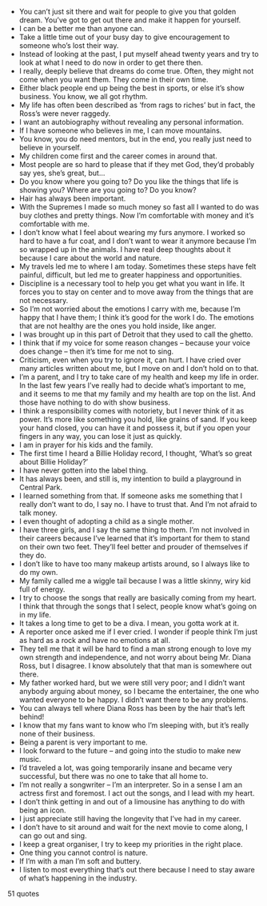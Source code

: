  - You can’t just sit there and wait for people to give you that golden dream. You’ve got to get out there and make it happen for yourself.
 - I can be a better me than anyone can.
 - Take a little time out of your busy day to give encouragement to someone who’s lost their way.
 - Instead of looking at the past, I put myself ahead twenty years and try to look at what I need to do now in order to get there then.
 - I really, deeply believe that dreams do come true. Often, they might not come when you want them. They come in their own time.
 - Either black people end up being the best in sports, or else it’s show business. You know, we all got rhythm.
 - My life has often been described as ‘from rags to riches’ but in fact, the Ross’s were never raggedy.
 - I want an autobiography without revealing any personal information.
 - If I have someone who believes in me, I can move mountains.
 - You know, you do need mentors, but in the end, you really just need to believe in yourself.
 - My children come first and the career comes in around that.
 - Most people are so hard to please that if they met God, they’d probably say yes, she’s great, but...
 - Do you know where you going to? Do you like the things that life is showing you? Where are you going to? Do you know?
 - Hair has always been important.
 - With the Supremes I made so much money so fast all I wanted to do was buy clothes and pretty things. Now I’m comfortable with money and it’s comfortable with me.
 - I don’t know what I feel about wearing my furs anymore. I worked so hard to have a fur coat, and I don’t want to wear it anymore because I’m so wrapped up in the animals. I have real deep thoughts about it because I care about the world and nature.
 - My travels led me to where I am today. Sometimes these steps have felt painful, difficult, but led me to greater happiness and opportunities.
 - Discipline is a necessary tool to help you get what you want in life. It forces you to stay on center and to move away from the things that are not necessary.
 - So I’m not worried about the emotions I carry with me, because I’m happy that I have them; I think it’s good for the work I do. The emotions that are not healthy are the ones you hold inside, like anger.
 - I was brought up in this part of Detroit that they used to call the ghetto.
 - I think that if my voice for some reason changes – because your voice does change – then it’s time for me not to sing.
 - Criticism, even when you try to ignore it, can hurt. I have cried over many articles written about me, but I move on and I don’t hold on to that.
 - I’m a parent, and I try to take care of my health and keep my life in order. In the last few years I’ve really had to decide what’s important to me, and it seems to me that my family and my health are top on the list. And those have nothing to do with show business.
 - I think a responsibility comes with notoriety, but I never think of it as power. It’s more like something you hold, like grains of sand. If you keep your hand closed, you can have it and possess it, but if you open your fingers in any way, you can lose it just as quickly.
 - I am in prayer for his kids and the family.
 - The first time I heard a Billie Holiday record, I thought, ‘What’s so great about Billie Holiday?’
 - I have never gotten into the label thing.
 - It has always been, and still is, my intention to build a playground in Central Park.
 - I learned something from that. If someone asks me something that I really don’t want to do, I say no. I have to trust that. And I’m not afraid to talk money.
 - I even thought of adopting a child as a single mother.
 - I have three girls, and I say the same thing to them. I’m not involved in their careers because I’ve learned that it’s important for them to stand on their own two feet. They’ll feel better and prouder of themselves if they do.
 - I don’t like to have too many makeup artists around, so I always like to do my own.
 - My family called me a wiggle tail because I was a little skinny, wiry kid full of energy.
 - I try to choose the songs that really are basically coming from my heart. I think that through the songs that I select, people know what’s going on in my life.
 - It takes a long time to get to be a diva. I mean, you gotta work at it.
 - A reporter once asked me if I ever cried. I wonder if people think I’m just as hard as a rock and have no emotions at all.
 - They tell me that it will be hard to find a man strong enough to love my own strength and independence, and not worry about being Mr. Diana Ross, but I disagree. I know absolutely that that man is somewhere out there.
 - My father worked hard, but we were still very poor; and I didn’t want anybody arguing about money, so I became the entertainer, the one who wanted everyone to be happy. I didn’t want there to be any problems.
 - You can always tell where Diana Ross has been by the hair that’s left behind!
 - I know that my fans want to know who I’m sleeping with, but it’s really none of their business.
 - Being a parent is very important to me.
 - I look forward to the future – and going into the studio to make new music.
 - I’d traveled a lot, was going temporarily insane and became very successful, but there was no one to take that all home to.
 - I’m not really a songwriter – I’m an interpreter. So in a sense I am an actress first and foremost. I act out the songs, and I lead with my heart.
 - I don’t think getting in and out of a limousine has anything to do with being an icon.
 - I just appreciate still having the longevity that I’ve had in my career.
 - I don’t have to sit around and wait for the next movie to come along, I can go out and sing.
 - I keep a great organiser, I try to keep my priorities in the right place.
 - One thing you cannot control is nature.
 - If I’m with a man I’m soft and buttery.
 - I listen to most everything that’s out there because I need to stay aware of what’s happening in the industry.

51 quotes
